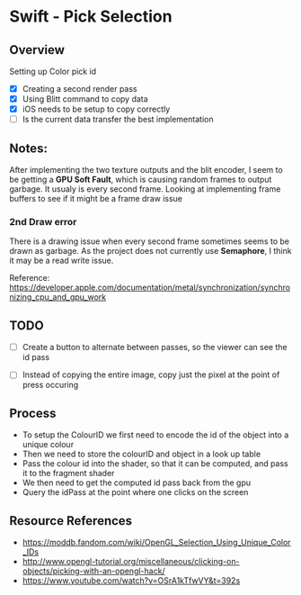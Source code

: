 #  Swift - Pick Selection

## Overview
Setting up Color pick id

- [x] Creating a second render pass
- [x] Using Blitt command to copy data
- [X] iOS needs to be setup to copy correctly
- [ ] Is the current data transfer the best implementation

## Notes:

After implementing the two texture outputs and the blit encoder, I seem to be getting a **GPU Soft Fault**, which is causing random frames to output garbage. It usualy is every second frame.
Looking at implementing frame buffers to see if it might be a frame draw issue


### 2nd Draw error

There is a drawing issue when every second frame sometimes seems to be  drawn as garbage. As the project does not currently use **Semaphore**, I think it may be a read write issue.

Reference:
https://developer.apple.com/documentation/metal/synchronization/synchronizing_cpu_and_gpu_work


## TODO

- [ ] Create a button to alternate between passes, so the viewer can see the id pass 

- [ ] Instead of copying the entire image, copy just the pixel at the point of press occuring

## Process

- To setup the ColourID we first need to encode the id of the object into a unique colour
- Then we need to store the colourID and object in a look up table
- Pass the colour id into the shader, so that it can be computed, and pass it to the fragment shader
- We then need to get the computed id pass back from the gpu
- Query the idPass at the point where one clicks on the screen

## Resource References
- https://moddb.fandom.com/wiki/OpenGL_Selection_Using_Unique_Color_IDs
- http://www.opengl-tutorial.org/miscellaneous/clicking-on-objects/picking-with-an-opengl-hack/
- https://www.youtube.com/watch?v=OSrA1kTfwVY&t=392s
